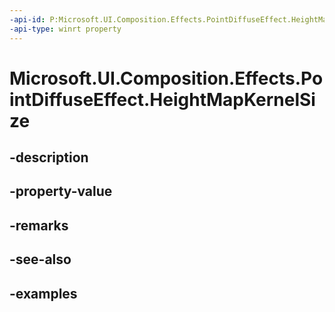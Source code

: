 ```yaml
---
-api-id: P:Microsoft.UI.Composition.Effects.PointDiffuseEffect.HeightMapKernelSize
-api-type: winrt property
---
```


<!-- Property syntax.
public Vector2 HeightMapKernelSize { get;  set; }
-->

# Microsoft.UI.Composition.Effects.PointDiffuseEffect.HeightMapKernelSize

## -description

## -property-value

## -remarks

## -see-also

## -examples

